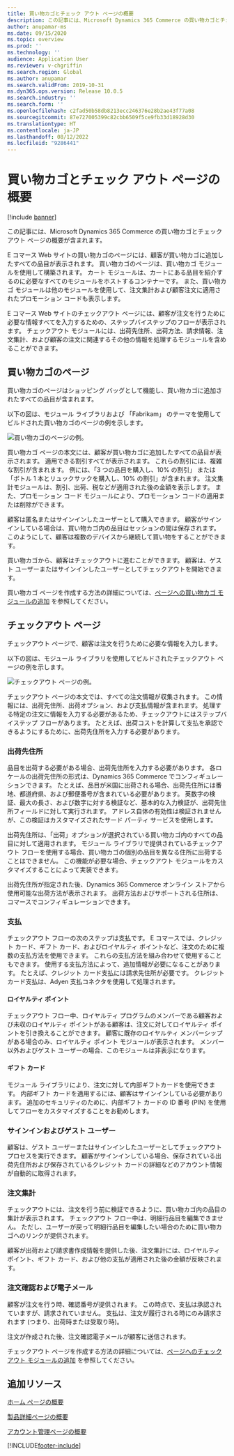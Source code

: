 ```yaml
---
title: 買い物カゴとチェック アウト ページの概要
description: この記事には、Microsoft Dynamics 365 Commerce の買い物カゴとチェックアウト ページの概要が含まれます。
author: anupamar-ms
ms.date: 09/15/2020
ms.topic: overview
ms.prod: ''
ms.technology: ''
audience: Application User
ms.reviewer: v-chgriffin
ms.search.region: Global
ms.author: anupamar
ms.search.validFrom: 2019-10-31
ms.dyn365.ops.version: Release 10.0.5
ms.search.industry: ''
ms.search.form: ''
ms.openlocfilehash: c2fad50b58db8213ecc246376e28b2ae43f77a08
ms.sourcegitcommit: 87e727005399c82cbb6509f5ce9fb33d18928d30
ms.translationtype: HT
ms.contentlocale: ja-JP
ms.lasthandoff: 08/12/2022
ms.locfileid: "9286441"
---
```

# <a name="cart-and-checkout-pages-overview"></a>買い物カゴとチェック アウト ページの概要

[!include [banner](includes/banner.md)]

この記事には、Microsoft Dynamics 365 Commerce の買い物カゴとチェックアウト ページの概要が含まれます。

E コマース Web サイトの買い物カゴのページには、顧客が買い物カゴに追加したすべての品目が表示されます。 買い物カゴのページは、買い物カゴ モジュールを使用して構築されます。 カート モジュールは、カートにある品目を紹介するのに必要なすべてのモジュールをホストするコンテナーです。 また、買い物カゴ モジュールは他のモジュールを使用して、注文集計および顧客注文に適用されたプロモーション コードも表示します。

E コマース Web サイトのチェックアウト ページには、顧客が注文を行うために必要な情報すべてを入力するための、ステップバイステップのフローが表示されます。 チェックアウト モジュールには、出荷先住所、出荷方法、請求情報、注文集計、および顧客の注文に関連するその他の情報を処理するモジュールを含めることができます。

## <a name="cart-page"></a>買い物カゴのページ

買い物カゴのページはショッピング バッグとして機能し、買い物カゴに追加されたすべての品目が含まれます。

以下の図は、モジュール ライブラリおよび 「Fabrikam」 のテーマを使用してビルドされた買い物カゴのページの例を示します。

![買い物カゴのページの例。](./media/cart2.PNG)

買い物カゴ ページの本文には、顧客が買い物カゴに追加したすべての品目が表示されます。 適用できる割引すべてが表示されます。 これらの割引には、複雑な割引が含まれます。 例には、「3 つの品目を購入し、10% の割引」 または「ボトル 1 本とリュックサックを購入し、10% の割引」が含まれます。 注文集計モジュールは、割引、出荷、税などが適用された後の金額を表示します。 また、プロモーション コード モジュールにより、プロモーション コードの適用または削除ができます。

顧客は匿名またはサインインしたユーザーとして購入できます。 顧客がサインインしている場合は、買い物カゴ内の品目はセッションの間は保存されます。 このようにして、顧客は複数のデバイスから継続して買い物をすることができます。

買い物カゴから、顧客はチェックアウトに進むことができます。 顧客は、ゲスト ユーザーまたはサインインしたユーザーとしてチェックアウトを開始できます。

買い物カゴ ページを作成する方法の詳細については、[ページへの買い物カゴ モジュールの追加](add-cart-module.md) を参照してください。

## <a name="checkout-page"></a>チェックアウト ページ

チェックアウト ページで、顧客は注文を行うために必要な情報を入力します。

以下の図は、モジュール ライブラリを使用してビルドされたチェックアウト ページの例を示します。

![チェックアウト ページの例。](./media/Checkout.PNG)

チェックアウト ページの本文では、すべての注文情報が収集されます。 この情報には、出荷先住所、出荷オプション、および支払情報が含まれます。 処理する特定の注文に情報を入力する必要があるため、チェックアウトにはステップバイステップ フローがあります。 たとえば、出荷コストを計算して支払を承認できるようにするために、出荷先住所を入力する必要があります。

### <a name="shipping-address"></a>出荷先住所

品目を出荷する必要がある場合、出荷先住所を入力する必要があります。 各ロケールの出荷先住所の形式は、Dynamics 365 Commerce でコンフィギュレーションできます。 たとえば、品目が米国に出荷される場合、出荷先住所には番地、都道府県、および郵便番号が含まれている必要があります。 英数字の検証、最大の長さ、および数字に対する検証など、基本的な入力検証が、出荷先住所フィールドに対して実行されます。 アドレス自体の有効性は検証されませんが、この検証はカスタマイズされたサード パーティ サービスを使用します。

出荷先住所は、「出荷」オプションが選択されている買い物カゴ内のすべての品目に対して適用されます。 モジュール ライブラリで提供されているチェックアウト フローを使用する場合、買い物カゴの個別の品目を異なる住所に出荷することはできません。 この機能が必要な場合、チェックアウト モジュールをカスタマイズすることによって実装できます。

出荷先住所が指定された後、Dynamics 365 Commerce オンライン ストアから使用可能な出荷方法が表示されます。 出荷方法およびサポートされる住所は、コマースでコンフィギュレーションできます。

### <a name="payment"></a>支払

チェックアウト フローの次のステップは支払です。 E コマースでは、クレジット カード、ギフト カード、およびロイヤルティ ポイントなど、注文のために複数の支払方法を使用できます。 これらの支払方法を組み合わせて使用することもできます。 使用する支払方法によって、追加情報が必要になることがあります。 たとえば、クレジット カード支払には請求先住所が必要です。 クレジット カード支払は、Adyen 支払コネクタを使用して処理されます。

#### <a name="loyalty-points"></a>ロイヤルティ ポイント

チェックアウト フロー中、ロイヤルティ プログラムのメンバーである顧客および未収のロイヤルティ ポイントがある顧客は、注文に対してロイヤルティ ポイントを引き換えることができます。 顧客に既存のロイヤルティ メンバーシップがある場合のみ、ロイヤルティ ポイント モジュールが表示されます。 メンバー以外およびゲスト ユーザーの場合、このモジュールは非表示になります。

#### <a name="gift-cards"></a>ギフト カード

モジュール ライブラリにより、注文に対して内部ギフトカードを使用できます。 内部ギフト カードを適用するには、顧客はサインインしている必要があります。 追加のセキュリティのために、内部ギフト カードの ID 番号 (PIN) を使用してフローをカスタマイズすることをお勧めします。

### <a name="signed-in-and-guest-users"></a>サインインおよびゲスト ユーザー

顧客は、ゲスト ユーザーまたはサインインしたユーザーとしてチェックアウト プロセスを実行できます。 顧客がサインインしている場合、保存されている出荷先住所および保存されているクレジット カードの詳細などのアカウント情報が自動的に取得されます。

### <a name="order-summary"></a>注文集計

チェックアウトには、注文を行う前に検証できるように、買い物カゴ内の品目の集計が表示されます。 チェックアウト フロー中は、明細行品目を編集できません。 ただし、ユーザーが戻って明細行品目を編集したい場合のために買い物カゴへのリンクが提供されます。

顧客が出荷および請求書作成情報を提供した後、注文集計には、ロイヤルティ ポイント、ギフト カード、および他の支払が適用された後の金額が反映されます。

### <a name="order-confirmation-and-email"></a>注文確認および電子メール

顧客が注文を行う時、確認番号が提供されます。 この時点で、支払は承認されていますが、請求されていません。 支払は、注文が履行される時にのみ請求されます (つまり、出荷時または受取り時)。

注文が作成された後、注文確認電子メールが顧客に送信されます。

チェックアウト ページを作成する方法の詳細については、[ページへのチェックアウト モジュールの追加](add-checkout-module.md) を参照してください。

## <a name="additional-resources"></a>追加リソース

[ホーム ページの概要](quick-tour-home-page.md)

[製品詳細ページの概要](quick-tour-pdp.md)

[アカウント管理ページの概要](quick-tour-account-management.md)


[!INCLUDE[footer-include](../includes/footer-banner.md)]
